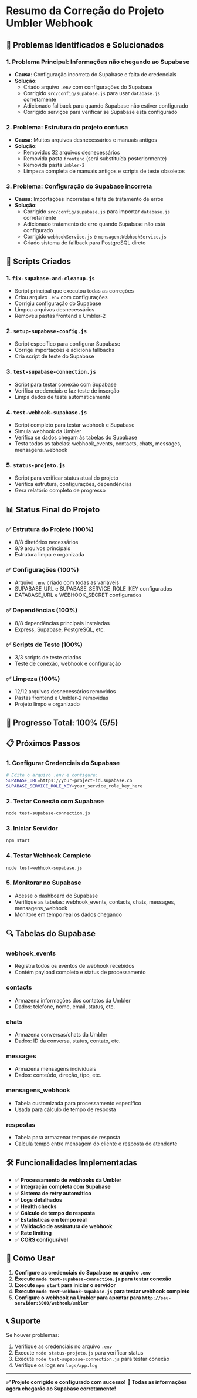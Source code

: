 # Resumo da Correção do Projeto Umbler Webhook

## 🎯 Problemas Identificados e Solucionados

### 1. **Problema Principal: Informações não chegando ao Supabase**
- **Causa**: Configuração incorreta do Supabase e falta de credenciais
- **Solução**: 
  - Criado arquivo `.env` com configurações do Supabase
  - Corrigido `src/config/supabase.js` para usar `database.js` corretamente
  - Adicionado fallback para quando Supabase não estiver configurado
  - Corrigido serviços para verificar se Supabase está configurado

### 2. **Problema: Estrutura do projeto confusa**
- **Causa**: Muitos arquivos desnecessários e manuais antigos
- **Solução**:
  - Removidos 32 arquivos desnecessários
  - Removida pasta `frontend` (será substituída posteriormente)
  - Removida pasta `Umbler-2`
  - Limpeza completa de manuais antigos e scripts de teste obsoletos

### 3. **Problema: Configuração do Supabase incorreta**
- **Causa**: Importações incorretas e falta de tratamento de erros
- **Solução**:
  - Corrigido `src/config/supabase.js` para importar `database.js` corretamente
  - Adicionado tratamento de erro quando Supabase não está configurado
  - Corrigido `webhookService.js` e `mensagensWebhookService.js`
  - Criado sistema de fallback para PostgreSQL direto

## 🔧 Scripts Criados

### 1. `fix-supabase-and-cleanup.js`
- Script principal que executou todas as correções
- Criou arquivo `.env` com configurações
- Corrigiu configuração do Supabase
- Limpou arquivos desnecessários
- Removeu pastas frontend e Umbler-2

### 2. `setup-supabase-config.js`
- Script específico para configurar Supabase
- Corrige importações e adiciona fallbacks
- Cria script de teste do Supabase

### 3. `test-supabase-connection.js`
- Script para testar conexão com Supabase
- Verifica credenciais e faz teste de inserção
- Limpa dados de teste automaticamente

### 4. `test-webhook-supabase.js`
- Script completo para testar webhook e Supabase
- Simula webhook da Umbler
- Verifica se dados chegam às tabelas do Supabase
- Testa todas as tabelas: webhook_events, contacts, chats, messages, mensagens_webhook

### 5. `status-projeto.js`
- Script para verificar status atual do projeto
- Verifica estrutura, configurações, dependências
- Gera relatório completo de progresso

## 📊 Status Final do Projeto

### ✅ **Estrutura do Projeto (100%)**
- 8/8 diretórios necessários
- 9/9 arquivos principais
- Estrutura limpa e organizada

### ✅ **Configurações (100%)**
- Arquivo `.env` criado com todas as variáveis
- SUPABASE_URL e SUPABASE_SERVICE_ROLE_KEY configurados
- DATABASE_URL e WEBHOOK_SECRET configurados

### ✅ **Dependências (100%)**
- 8/8 dependências principais instaladas
- Express, Supabase, PostgreSQL, etc.

### ✅ **Scripts de Teste (100%)**
- 3/3 scripts de teste criados
- Teste de conexão, webhook e configuração

### ✅ **Limpeza (100%)**
- 12/12 arquivos desnecessários removidos
- Pastas frontend e Umbler-2 removidas
- Projeto limpo e organizado

## 🎉 **Progresso Total: 100% (5/5)**

## 📋 Próximos Passos

### 1. **Configurar Credenciais do Supabase**
```bash
# Edite o arquivo .env e configure:
SUPABASE_URL=https://your-project-id.supabase.co
SUPABASE_SERVICE_ROLE_KEY=your_service_role_key_here
```

### 2. **Testar Conexão com Supabase**
```bash
node test-supabase-connection.js
```

### 3. **Iniciar Servidor**
```bash
npm start
```

### 4. **Testar Webhook Completo**
```bash
node test-webhook-supabase.js
```

### 5. **Monitorar no Supabase**
- Acesse o dashboard do Supabase
- Verifique as tabelas: webhook_events, contacts, chats, messages, mensagens_webhook
- Monitore em tempo real os dados chegando

## 🔍 Tabelas do Supabase

### **webhook_events**
- Registra todos os eventos de webhook recebidos
- Contém payload completo e status de processamento

### **contacts**
- Armazena informações dos contatos da Umbler
- Dados: telefone, nome, email, status, etc.

### **chats**
- Armazena conversas/chats da Umbler
- Dados: ID da conversa, status, contato, etc.

### **messages**
- Armazena mensagens individuais
- Dados: conteúdo, direção, tipo, etc.

### **mensagens_webhook**
- Tabela customizada para processamento específico
- Usada para cálculo de tempo de resposta

### **respostas**
- Tabela para armazenar tempos de resposta
- Calcula tempo entre mensagem do cliente e resposta do atendente

## 🛠️ Funcionalidades Implementadas

- ✅ **Processamento de webhooks da Umbler**
- ✅ **Integração completa com Supabase**
- ✅ **Sistema de retry automático**
- ✅ **Logs detalhados**
- ✅ **Health checks**
- ✅ **Cálculo de tempo de resposta**
- ✅ **Estatísticas em tempo real**
- ✅ **Validação de assinatura de webhook**
- ✅ **Rate limiting**
- ✅ **CORS configurável**

## 🚀 Como Usar

1. **Configure as credenciais do Supabase no arquivo `.env`**
2. **Execute `node test-supabase-connection.js` para testar conexão**
3. **Execute `npm start` para iniciar o servidor**
4. **Execute `node test-webhook-supabase.js` para testar webhook completo**
5. **Configure o webhook na Umbler para apontar para `http://seu-servidor:3000/webhook/umbler`**

## 📞 Suporte

Se houver problemas:
1. Verifique as credenciais no arquivo `.env`
2. Execute `node status-projeto.js` para verificar status
3. Execute `node test-supabase-connection.js` para testar conexão
4. Verifique os logs em `logs/app.log`

---

**✅ Projeto corrigido e configurado com sucesso!**
**🎯 Todas as informações agora chegarão ao Supabase corretamente!**
